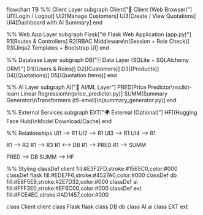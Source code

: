 flowchart TB
  %% Client Layer
  subgraph Client["👤 Client (Web Browser)"]
    UI1[Login / Logout]
    UI2[Manage Customers]
    UI3[Create / View Quotations]
    UI4[Dashboard with AI Summary]
  end

  %% Web App Layer
  subgraph Flask["🌐 Flask Web Application (app.py)"]
    R1[Routes & Controllers]
    R2[RBAC Middleware\n(Session + Role Check)]
    R3[Jinja2 Templates + Bootstrap UI]
  end

  %% Database Layer
  subgraph DB["🗄 Data Layer (SQLite + SQLAlchemy ORM)"]
    D1[(Users & Roles)]
    D2[(Customers)]
    D3[(Products)]
    D4[(Quotations)]
    D5[(Quotation Items)]
  end

  %% AI Layer
  subgraph AI["🤖 AI/ML Layer"]
    PRED[Price Predictor\nscikit-learn Linear Regression\n(price_predictor.py)]
    SUMM[Summary Generator\nTransformers (t5-small)\n(summary_generator.py)]
  end

  %% External Services
  subgraph EXT["🌍 External (Optional)"]
    HF[(Hugging Face Hub)\nModel Download/Cache]
  end

  %% Relationships
  UI1 --> R1
  UI2 --> R1
  UI3 --> R1
  UI4 --> R1

  R1 --> R2
  R1 --> R3
  R1 <--> DB
  R1 --> PRED
  R1 --> SUMM

  PRED --> DB
  SUMM --> HF

  %% Styling
  classDef client fill:#E3F2FD,stroke:#1565C0,color:#000
  classDef flask fill:#EDE7F6,stroke:#4527A0,color:#000
  classDef db fill:#E8F5E9,stroke:#2E7D32,color:#000
  classDef ai fill:#FFF3E0,stroke:#EF6C00,color:#000
  classDef ext fill:#FCE4EC,stroke:#AD1457,color:#000

  class Client client
  class Flask flask
  class DB db
  class AI ai
  class EXT ext
